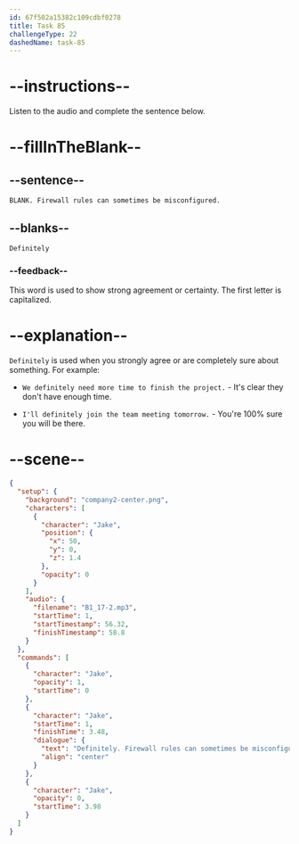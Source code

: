 ```yaml
---
id: 67f502a15382c109cdbf0278
title: Task 85
challengeType: 22
dashedName: task-85
---
```


<!-- (audio) Jake: Definitely. Firewall rules can sometimes be misconfigured. -->

# --instructions--

Listen to the audio and complete the sentence below.

# --fillInTheBlank--

## --sentence--

`BLANK. Firewall rules can sometimes be misconfigured.`

## --blanks--

`Definitely`

### --feedback--

This word is used to show strong agreement or certainty. The first letter is capitalized.

# --explanation--

`Definitely` is used when you strongly agree or are completely sure about something. For example:

- `We definitely need more time to finish the project.` - It's clear they don't have enough time.

- `I'll definitely join the team meeting tomorrow.` - You're 100% sure you will be there.

# --scene--

```json
{
  "setup": {
    "background": "company2-center.png",
    "characters": [
      {
        "character": "Jake",
        "position": {
          "x": 50,
          "y": 0,
          "z": 1.4
        },
        "opacity": 0
      }
    ],
    "audio": {
      "filename": "B1_17-2.mp3",
      "startTime": 1,
      "startTimestamp": 56.32,
      "finishTimestamp": 58.8
    }
  },
  "commands": [
    {
      "character": "Jake",
      "opacity": 1,
      "startTime": 0
    },
    {
      "character": "Jake",
      "startTime": 1,
      "finishTime": 3.48,
      "dialogue": {
        "text": "Definitely. Firewall rules can sometimes be misconfigured.",
        "align": "center"
      }
    },
    {
      "character": "Jake",
      "opacity": 0,
      "startTime": 3.98
    }
  ]
}
```
